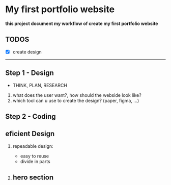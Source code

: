 # My first portfolio website

**this project document my workflow of create my first portfolio website**

## TODOS

- [x] create design

---

## Step 1 - Design 

- THINK, PLAN, RESEARCH

1. what does the user want?, how should the webside look like?
2. which tool can u use to create the design? (paper, figma, ...)

## Step 2 - Coding

## eficient Design
1. repeadable design: 
    - easy to reuse
    - divide in parts

2. hero section
    -
